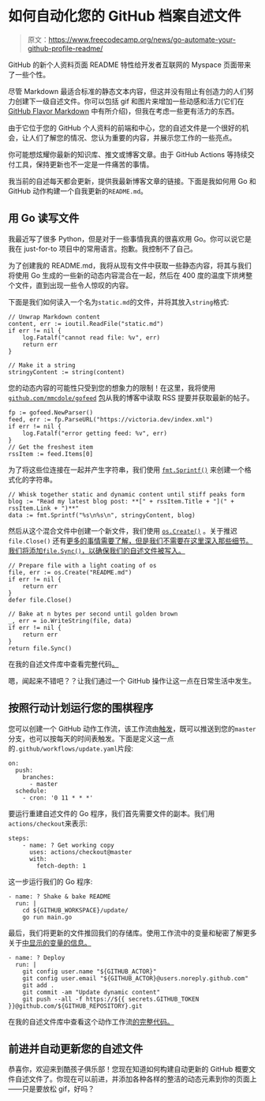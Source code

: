 # 如何自动化您的 GitHub 档案自述文件

> 原文：<https://www.freecodecamp.org/news/go-automate-your-github-profile-readme/>

GitHub 的新个人资料页面 README 特性给开发者互联网的 Myspace 页面带来了一些个性。

尽管 Markdown 最适合标准的静态文本内容，但这并没有阻止有创造力的人们努力创建下一级自述文件。你可以包括 gif 和图片来增加一些动感和活力(它们在 [GitHub Flavor Markdown](https://github.github.com/gfm/) 中有所介绍)，但我在考虑一些更有活力的东西。

由于它位于您的 GitHub 个人资料的前端和中心，您的自述文件是一个很好的机会，让人们了解您的情况、您认为重要的内容，并展示您工作的一些亮点。

你可能想炫耀你最新的知识库、推文或博客文章。由于 GitHub Actions 等持续交付工具，保持更新也不一定是一件痛苦的事情。

我当前的自述每天都会更新，提供我最新博客文章的链接。下面是我如何用 Go 和 GitHub 动作构建一个自我更新的`README.md`。

## 用 Go 读写文件

我最近写了很多 Python，但是对于一些事情我真的很喜欢用 Go。你可以说它是我在 just-for-to 项目中的常用语言。抱歉。我控制不了自己。

为了创建我的 README.md，我将从现有文件中获取一些静态内容，将其与我们将使用 Go 生成的一些新的动态内容混合在一起，然后在 400 度的温度下烘烤整个文件，直到出现一些令人惊叹的内容。

下面是我们如何读入一个名为`static.md`的文件，并将其放入`string`格式:

```
// Unwrap Markdown content
content, err := ioutil.ReadFile("static.md")
if err != nil {
    log.Fatalf("cannot read file: %v", err)
    return err
}

// Make it a string
stringyContent := string(content) 
```

您的动态内容的可能性只受到您的想象力的限制！在这里，我将使用 [`github.com/mmcdole/gofeed`](https://github.com/mmcdole/gofeed) [包](https://github.com/mmcdole/gofeed)从我的博客中读取 RSS 提要并获取最新的帖子。

```
fp := gofeed.NewParser()
feed, err := fp.ParseURL("https://victoria.dev/index.xml")
if err != nil {
    log.Fatalf("error getting feed: %v", err)
}
// Get the freshest item
rssItem := feed.Items[0] 
```

为了将这些位连接在一起并产生字符串，我们使用 [`fmt.Sprintf()`](https://golang.org/pkg/fmt/#Sprintf) 来创建一个格式化的字符串。

```
// Whisk together static and dynamic content until stiff peaks form
blog := "Read my latest blog post: **[" + rssItem.Title + "](" + rssItem.Link + ")**"
data := fmt.Sprintf("%s\n%s\n", stringyContent, blog) 
```

然后从这个混合文件中创建一个新文件，我们使用 [`os.Create()`](https://golang.org/pkg/os/#Create) 。关于推迟`file.Close()` 还有[更多的事情需要了解，但是我们不需要在这里深入那些细节。我们将添加`file.Sync()`，以确保我们的自述文件被写入。](https://www.joeshaw.org/dont-defer-close-on-writable-files/)

```
// Prepare file with a light coating of os
file, err := os.Create("README.md")
if err != nil {
    return err
}
defer file.Close()

// Bake at n bytes per second until golden brown
_, err = io.WriteString(file, data)
if err != nil {
    return err
}
return file.Sync() 
```

在我的自述文件库中查看完整代码[。](https://github.com/victoriadrake/victoriadrake/blob/master/update/main.go)

嗯，闻起来不错吧？？让我们通过一个 GitHub 操作让这一点在日常生活中发生。

## 按照行动计划运行您的围棋程序

您可以创建一个 GitHub 动作工作流，该工作流由[触发](https://docs.github.com/en/actions/reference/events-that-trigger-workflows)，既可以推送到您的`master`分支，也可以按每天的时间表触发。下面是定义这一点的`.github/workflows/update.yaml`片段:

```
on:
  push:
    branches:
      - master
  schedule:
    - cron: '0 11 * * *' 
```

要运行重建自述文件的 Go 程序，我们首先需要文件的副本。我们用`actions/checkout`来表示:

```
steps:
    - name: ?️ Get working copy
      uses: actions/checkout@master
      with:
        fetch-depth: 1 
```

这一步运行我们的 Go 程序:

```
- name: ? Shake & bake README
  run: |
    cd ${GITHUB_WORKSPACE}/update/
    go run main.go 
```

最后，我们将更新的文件推回我们的存储库。使用工作流中的变量和秘密了解更多关于[中显示的变量的信息。](https://docs.github.com/en/actions/configuring-and-managing-workflows/using-variables-and-secrets-in-a-workflow)

```
- name: ? Deploy
  run: |
    git config user.name "${GITHUB_ACTOR}"
    git config user.email "${GITHUB_ACTOR}@users.noreply.github.com"
    git add .
    git commit -am "Update dynamic content"
    git push --all -f https://${{ secrets.GITHUB_TOKEN }}@github.com/${GITHUB_REPOSITORY}.git 
```

在我的自述文件库中查看这个动作工作流[的完整代码。](https://github.com/victoriadrake/victoriadrake/blob/master/.github/workflows/update.yaml)

## 前进并自动更新您的自述文件

恭喜你，欢迎来到酷孩子俱乐部！您现在知道如何构建自动更新的 GitHub 概要文件自述文件了。你现在可以前进，并添加各种各样的整洁的动态元素到你的页面上——只是要放松 gif，好吗？